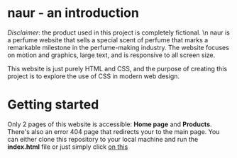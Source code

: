 # naur - an introduction
_Disclaimer_: the product used in this project is completely fictional. \n
naur is a perfume website that sells a special scent of perfume that marks a remarkable milestone in the perfume-making industry. The website focuses on motion and graphics, large text, and is responsive to all screen size.

This website is just purely HTML and CSS, and the purpose of creating this project is to explore the use of CSS in modern web design.

# Getting started
Only 2 pages of this website is accessible: **Home page** and **Products**. There's also an error 404 page that redirects your to the main page. 
You can either clone this repository to your local machine and run the **index.html** file or just simply click <a href="https://danieltran-512.github.io/naur/" target="_blank">on this</a>
